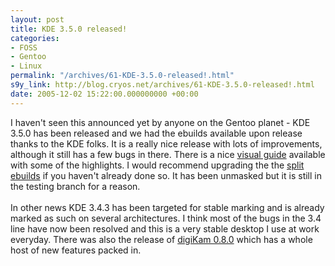 ```yaml
---
layout: post
title: KDE 3.5.0 released!
categories:
- FOSS
- Gentoo
- Linux
permalink: "/archives/61-KDE-3.5.0-released!.html"
s9y_link: http://blog.cryos.net/archives/61-KDE-3.5.0-released!.html
date: 2005-12-02 15:22:00.000000000 +00:00
---
```

I haven't seen this announced yet by anyone on the Gentoo planet - KDE 3.5.0 has been released and we had the ebuilds available upon release thanks to the KDE folks. It is a really nice release with lots of improvements, although it still has a few bugs in there. There is a nice <a href="http://www.kde.org/announcements/visualguide-3.5.php">visual guide</a> available with some of the highlights. I would recommend upgrading the the <a href="http://www.gentoo.org/doc/en/kde-split-ebuilds.xml">split ebuilds</a> if you haven't already done so. It has been unmasked but it is still in the testing branch for a reason.<br />
<br />
In other news KDE 3.4.3 has been targeted for stable marking and is already marked as such on several architectures. I think most of the bugs in the 3.4 line have now been resolved and this is a very stable desktop I use at work everyday. There was also the release of <a href="http://www.digikam.org">digiKam 0.8.0</a> which has a whole host of new features packed in.
